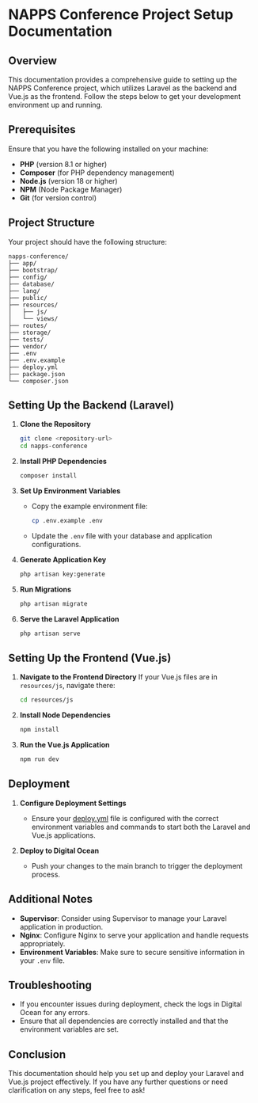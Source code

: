 # NAPPS Conference Project Setup Documentation

## Overview
This documentation provides a comprehensive guide to setting up the NAPPS Conference project, which utilizes Laravel as the backend and Vue.js as the frontend. Follow the steps below to get your development environment up and running.

## Prerequisites
Ensure that you have the following installed on your machine:
- **PHP** (version 8.1 or higher)
- **Composer** (for PHP dependency management)
- **Node.js** (version 18 or higher)
- **NPM** (Node Package Manager)
- **Git** (for version control)

## Project Structure
Your project should have the following structure:
```
napps-conference/
├── app/
├── bootstrap/
├── config/
├── database/
├── lang/
├── public/
├── resources/
│   ├── js/
│   └── views/
├── routes/
├── storage/
├── tests/
├── vendor/
├── .env
├── .env.example
├── deploy.yml
├── package.json
└── composer.json
```

## Setting Up the Backend (Laravel)
1. **Clone the Repository**
   ```bash
   git clone <repository-url>
   cd napps-conference
   ```

2. **Install PHP Dependencies**
   ```bash
   composer install
   ```

3. **Set Up Environment Variables**
   - Copy the example environment file:
     ```bash
     cp .env.example .env
     ```
   - Update the `.env` file with your database and application configurations.

4. **Generate Application Key**
   ```bash
   php artisan key:generate
   ```

5. **Run Migrations**
   ```bash
   php artisan migrate
   ```

6. **Serve the Laravel Application**
   ```bash
   php artisan serve
   ```

## Setting Up the Frontend (Vue.js)
1. **Navigate to the Frontend Directory**
   If your Vue.js files are in `resources/js`, navigate there:
   ```bash
   cd resources/js
   ```

2. **Install Node Dependencies**
   ```bash
   npm install
   ```

3. **Run the Vue.js Application**
   ```bash
   npm run dev
   ```

## Deployment
1. **Configure Deployment Settings**
   - Ensure your [deploy.yml](cci:7://file:///c:/Users/HP/Desktop/napps-conference/.github/workflows/deploy.yml:0:0-0:0) file is configured with the correct environment variables and commands to start both the Laravel and Vue.js applications.

2. **Deploy to Digital Ocean**
   - Push your changes to the main branch to trigger the deployment process.

## Additional Notes
- **Supervisor**: Consider using Supervisor to manage your Laravel application in production.
- **Nginx**: Configure Nginx to serve your application and handle requests appropriately.
- **Environment Variables**: Make sure to secure sensitive information in your `.env` file.

## Troubleshooting
- If you encounter issues during deployment, check the logs in Digital Ocean for any errors.
- Ensure that all dependencies are correctly installed and that the environment variables are set.

## Conclusion
This documentation should help you set up and deploy your Laravel and Vue.js project effectively. If you have any further questions or need clarification on any steps, feel free to ask!
